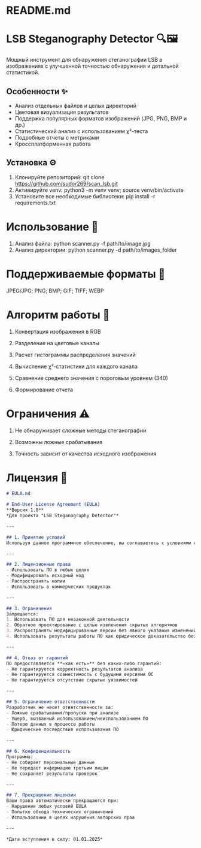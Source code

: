 # README.md

# LSB Steganography Detector 🔍🖼️

Мощный инструмент для обнаружения стеганографии LSB в изображениях с улучшенной точностью обнаружения и детальной статистикой.

## Особенности ✨

- Анализ отдельных файлов и целых директорий
- Цветовая визуализация результатов
- Поддержка популярных форматов изображений (JPG, PNG, BMP и др.)
- Статистический анализ с использованием χ²-теста
- Подробные отчеты с метриками
- Кроссплатформенная работа

## Установка ⚙️

1. Клонируйте репозиторий:
git clone https://github.com/sudor269/scan_lsb.git
2. Активируйте venv:
python3 -m venv venv; source venv/bin/activate
3. Установите все необходимые библиотеки:
pip install -r requirements.txt

# Использование 🚀
1. Анализ файла:
python scanner.py -f path/to/image.jpg
2. Анализ директории:
python scanner.py -d path/to/images_folder

# Поддерживаемые форматы 📁
JPEG/JPG; PNG; BMP; GIF; TIFF; WEBP

# Алгоритм работы 🧠
1. Конвертация изображения в RGB

2. Разделение на цветовые каналы

3. Расчет гистограммы распределения значений

4. Вычисление χ²-статистики для каждого канала

5. Сравнение среднего значения с пороговым уровнем (340)

6. Формирование отчета

# Ограничения ⚠️
1. Не обнаруживает сложные методы стеганографии

2. Возможны ложные срабатывания

3. Точность зависит от качества исходного изображения

# Лицензия 📄

```markdown
# EULA.md

# End-User License Agreement (EULA)  
**Версия 1.0**  
*Для проекта "LSB Steganography Detector"*

---

## 1. Принятие условий  
Используя данное программное обеспечение, вы соглашаетесь с условиями настоящего соглашения. Если вы не согласны с любыми пунктами, использование ПО запрещено.

---

## 2. Лицензионные права    
- Использовать ПО в любых целях  
- Модифицировать исходный код  
- Распространять копии  
- Использовать в коммерческих продуктах  

---

## 3. Ограничения  
Запрещается:  
1. Использовать ПО для незаконной деятельности  
2. Обратное проектирование с целью извлечения скрытых алгоритмов  
3. Распространять модифицированные версии без явного указания изменений  
4. Использовать результаты работы ПО как юридическое доказательство без экспертной проверки  

---

## 4. Отказ от гарантий  
ПО предоставляется **«как есть»** без каких-либо гарантий:  
- Не гарантируется корректность результатов анализа  
- Не гарантируется совместимость с будущими версиями ОС  
- Не гарантируется отсутствие скрытых уязвимостей  

---

## 5. Ограничение ответственности  
Разработчик не несет ответственности за:  
- Ложные срабатывания/пропуски при анализе  
- Ущерб, вызванный использованием/неиспользованием ПО  
- Потерю данных в процессе работы  
- Юридические последствия использования ПО  

---

## 6. Конфиденциальность  
Программа:  
- Не собирает персональные данные  
- Не передает информацию третьим лицам  
- Не сохраняет результаты проверок  

---

## 7. Прекращение лицензии  
Ваши права автоматически прекращаются при:  
- Нарушении любых условий EULA  
- Попытке обхода технических ограничений  
- Использовании в целях нарушения авторских прав  

---

*Дата вступления в силу: 01.01.2025*  
